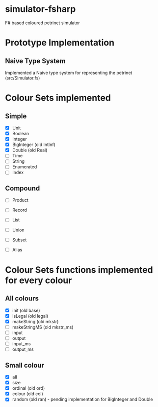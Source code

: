 # simulator-fsharp
F# based coloured petrinet simulator

# Prototype Implementation
## Naive Type System
Implemented a Naive type system for representing the petrinet (src/Simulator.fs)

# Colour Sets implemented
## Simple
- [x] Unit
- [x] Boolean
- [x] Integer
- [x] BigInteger (old IntInf)
- [x] Double (old Real)
- [ ] Time
- [ ] String
- [ ] Enumerated
- [ ] Index
## Compound
- [ ] Product
- [ ] Record
- [ ] List
- [ ] Union
- [ ] Subset
- [ ] Alias


# Colour Sets functions implemented for every colour
## All colours
- [x] init (old base)
- [x] isLegal (old legal)
- [x] makeString (old mkstr)
- [ ] makeStringMS (old mkstr_ms)
- [ ] input
- [ ] output
- [ ] input_ms
- [ ] output_ms
## Small colour
- [x] all
- [x] size
- [x] ordinal (old ord)
- [x] colour (old col)
- [x] random (old ran) - pending implementation for BigInteger and Double
